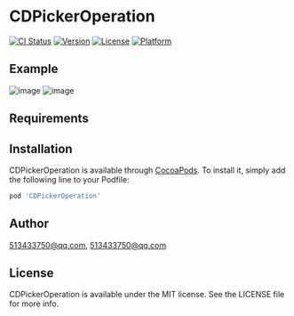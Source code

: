 # CDPickerOperation

[![CI Status](https://img.shields.io/travis/513433750@qq.com/CDPickerOperation.svg?style=flat)](https://travis-ci.org/513433750@qq.com/CDPickerOperation)
[![Version](https://img.shields.io/cocoapods/v/CDPickerOperation.svg?style=flat)](https://cocoapods.org/pods/CDPickerOperation)
[![License](https://img.shields.io/cocoapods/l/CDPickerOperation.svg?style=flat)](https://cocoapods.org/pods/CDPickerOperation)
[![Platform](https://img.shields.io/cocoapods/p/CDPickerOperation.svg?style=flat)](https://cocoapods.org/pods/CDPickerOperation)

## Example

![image](https://gitlab.ttsing.com/ios/CDPickerOperation/blob/master/CDPickerOperation1.png)
![image](https://gitlab.ttsing.com/ios/CDPickerOperation/blob/master/CDPickerOperation2.png)
## Requirements

## Installation

CDPickerOperation is available through [CocoaPods](https://cocoapods.org). To install
it, simply add the following line to your Podfile:

```ruby
pod 'CDPickerOperation'
```

## Author

513433750@qq.com, 513433750@qq.com

## License

CDPickerOperation is available under the MIT license. See the LICENSE file for more info.
